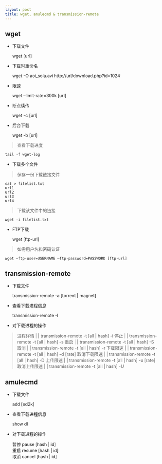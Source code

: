 ```yaml
---
layout: post
title: wget, amulecmd & transmission-remote
---
```


## wget 

- 下载文件

    wget [url]

- 下载时重命名

    wget -O aoi_sola.avi http://url/download.php?id=1024

- 限速

    wget –limit-rate=300k [url]

- 断点续传

    wget -c [url]

- 后台下载

    wget -b [url]

>查看下载进度

    tail -f wget-log

- 下载多个文件

>保存一份下载链接文件

    cat > filelist.txt 
    url1
    url2
    url3
    url4

>下载该文件中的链接

    wget -i filelist.txt

- FTP下载

    wget [ftp-url]

>如需用户名和密码认证

    wget –ftp-user=USERNAME –ftp-password=PASSWORD [ftp-url]

## transmission-remote

- 下载文件

    transmission-remote -a [torrent \| magnet]

- 查看下载进程信息

    transmission-remote -l

- 对下载进程的操作

>进程详情 | | transmission-remote -t [all \| hash] -i
>停止 | | transmission-remote -t [all \| hash] -s
>重启 | | transmission-remote -t [all \| hash] -S
>取消 | | transmission-remote -t [all \| hash] -r
>下载限速 | | transmission-remote -t [all \| hash] -d [rate]
>取消下载限速 | | transmission-remote -t [all \| hash] -D
>上传限速 | | transmission-remote -t [all \| hash] -u [rate]
>取消上传限速 | | transmission-remote -t [all \| hash] -U

## amulecmd

- 下载文件

    add [ed2k]

- 查看下载进程信息

    show dl

- 对下载进程的操作

    暂停   pause [hash \| id]  
    重启  resume [hash \| id]  
    取消  cancel [hash \| id]





